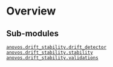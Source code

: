 # Overview
## Sub-modules
<dl>
<dt><code class="name"><a title="anovos.drift_stability.drift_detector" href="drift_detector.html">anovos.drift_stability.drift_detector</a></code></dt>
<dd>
<div class="desc"></div>
</dd>
<dt><code class="name"><a title="anovos.drift_stability.stability" href="stability.html">anovos.drift_stability.stability</a></code></dt>
<dd>
<div class="desc"></div>
</dd>
<dt><code class="name"><a title="anovos.drift_stability.validations" href="validations.html">anovos.drift_stability.validations</a></code></dt>
<dd>
<div class="desc"></div>
</dd>
</dl>